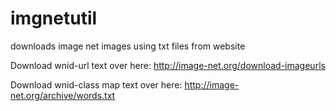 # imgnetutil
downloads image net images using txt files from website

Download wnid-url text over here: http://image-net.org/download-imageurls

Download wnid-class map text over here: http://image-net.org/archive/words.txt
